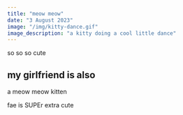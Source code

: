 ```yaml
---
title: "meow meow"
date: "3 August 2023"
image: "/img/kitty-dance.gif"
image_description: "a kitty doing a cool little dance"
---
```


so so so cute
<!--more-->


## my girlfriend is also
a meow meow kitten

fae is SUPEr extra cute